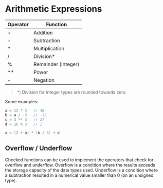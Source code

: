 # Arithmetic Expressions

|Operator|Function
|--------|------
| + | Addition
| - | Subtraction
| * | Multiplication
| / | Division*
| % | Remainder (integer)
| ** | Power
| - | Negation

> *) Division for integer types are rounded towards zero.

Some examples:

```C#
a = 12 * 3   // 36
b = a / -3   // -12
c = 3 ** 3   // 27
d = 16 % 3   // 1

x = (2 + a) * (b / 3) + d
```

## Overflow / Underflow

Checked functions can be used to implement the operators that check for overflow and underflow. Overflow is a condition where the results exceeds the storage capacity of the data types used. Underflow is a condition where a subtraction resulted in a numerical value smaller than 0 (on an unsigned type).
